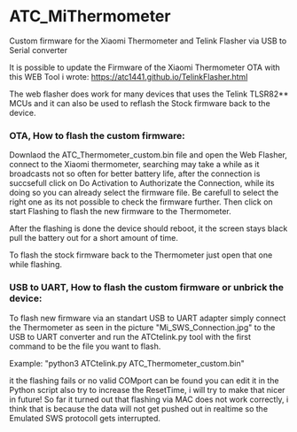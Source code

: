 # ATC_MiThermometer
Custom firmware for the Xiaomi Thermometer and Telink Flasher via USB to Serial converter

It is possible to update the Firmware of the Xiaomi Thermometer OTA with this WEB Tool i wrote:
https://atc1441.github.io/TelinkFlasher.html

The web flasher does work for many devices that uses the Telink TLSR82** MCUs and it can also be used to reflash the Stock firmware back to the device.


### OTA, How to flash the custom firmware:

Downlaod the ATC_Thermometer_custom.bin file and open the Web Flasher, connect to the Xiaomi thermometer, searching may take a while as it broadcasts not so often for better battery life, after the connection is succsefull click on Do Activation to Authorizate the Connection, while its doing so you can already select the firmware file. Be carefull to select the right one as its not possible to check the firmware further. Then click on start Flashing to flash the new firmware to the Thermometer.

After the flashing is done the device should reboot, it the screen stays black pull the battery out for a short amount of time.

To flash the stock firmware back to the Thermometer just open that one while flashing.


### USB to UART, How to flash the custom firmware or unbrick the device:

To flash new firmware via an standart USB to UART adapter simply connect the Thermometer as seen in the picture "Mi_SWS_Connection.jpg" to the USB to UART converter and run the ATCtelink.py tool with the first command to be the file you want to flash.

Example: "python3 ATCtelink.py ATC_Thermometer_custom.bin"

it the flashing fails or no valid COMport can be found you can edit it in the Python script also try to increase the ResetTime, i will try to make that nicer in future!
So far it turned out that flashing via MAC does not work correctly, i think that is because the data will not get pushed out in realtime so the Emulated SWS protocoll gets interrupted.

